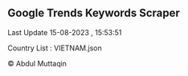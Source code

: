 

## Google Trends Keywords Scraper 
 
Last Update 15-08-2023 , 15:53:51

Country List :
VIETNAM.json



© Abdul Muttaqin 
